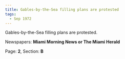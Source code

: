 ```yaml
---  
title: Gables-by-the-Sea filling plans are protested  
tags:  
  - Sep 1972  
---  
```

  
Gables-by-the-Sea filling plans are protested.  
  
Newspapers: **Miami Morning News or The Miami Herald**  
  
Page: **2**, Section: **B** 
